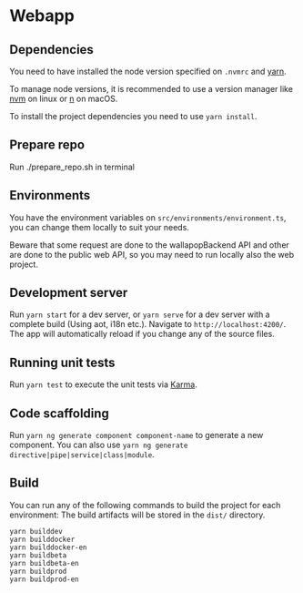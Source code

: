 # Webapp

## Dependencies

You need to have installed the node version specified on `.nvmrc` and [yarn](https://yarnpkg.com/lang/en/).

To manage node versions, it is recommended to use a version manager like [nvm](https://github.com/creationix/nvm) on linux or [n](https://github.com/tj/n) on macOS.

To install the project dependencies you need to use `yarn install`.

## Prepare repo

Run ./prepare_repo.sh in terminal

## Environments

You have the environment variables on `src/environments/environment.ts`, you can change them locally to suit your needs.

Beware that some request are done to the wallapopBackend API and other are done to the public web API, so you may need to run locally also the web project.

## Development server

Run `yarn start` for a dev server, or `yarn serve` for a dev server with a complete build (Using aot, i18n etc.). Navigate to `http://localhost:4200/`. The app will automatically reload if you change any of the source files.

## Running unit tests

Run `yarn test` to execute the unit tests via [Karma](https://karma-runner.github.io).

## Code scaffolding

Run `yarn ng generate component component-name` to generate a new component. You can also use `yarn ng generate directive|pipe|service|class|module`.

## Build

You can run any of the following commands to build the project for each environment:
The build artifacts will be stored in the `dist/` directory.

```
yarn builddev
yarn builddocker
yarn builddocker-en
yarn buildbeta
yarn buildbeta-en
yarn buildprod
yarn buildprod-en
```